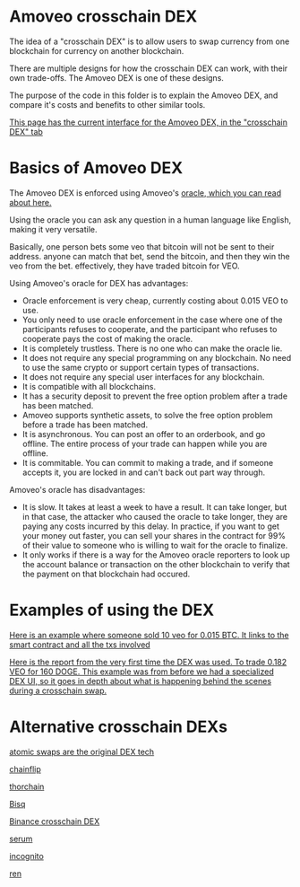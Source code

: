 Amoveo crosschain DEX
===============

The idea of a "crosschain DEX" is to allow users to swap currency from one blockchain for currency on another blockchain.

There are multiple designs for how the crosschain DEX can work, with their own trade-offs. The Amoveo DEX is one of these designs.

The purpose of the code in this folder is to explain the Amoveo DEX, and compare it's costs and benefits to other similar tools.

[This page has the current interface for the Amoveo DEX, in the "crosschain DEX" tab](http://159.89.87.58:8080/wallet.html)

Basics of Amoveo DEX
============

The Amoveo DEX is enforced using Amoveo's [oracle, which you can read about here.](../design/oracle.md)

Using the oracle you can ask any question in a human language like English, making it very versatile.

Basically, one person bets some veo that bitcoin will not be sent to their address. anyone can match that bet, send the bitcoin, and then they win the veo from the bet. effectively, they have traded bitcoin for VEO.

Using Amoveo's oracle for DEX has advantages:

* Oracle enforcement is very cheap, currently costing about 0.015 VEO to use.
* You only need to use oracle enforcement in the case where one of the participants refuses to cooperate, and the participant who refuses to cooperate pays the cost of making the oracle. 
* It is completely trustless. There is no one who can make the oracle lie.
* It does not require any special programming on any blockchain. No need to use the same crypto or support certain types of transactions.
* It does not require any special user interfaces for any blockchain.
* It is compatible with all blockchains.
* It has a security deposit to prevent the free option problem after a trade has been matched.
* Amoveo supports synthetic assets, to solve the free option problem before a trade has been matched.
* It is asynchronous. You can post an offer to an orderbook, and go offline. The entire process of your trade can happen while you are offline.
* It is commitable. You can commit to making a trade, and if someone accepts it, you are locked in and can't back out part way through.

Amoveo's oracle has disadvantages:

* It is slow. It takes at least a week to have a result. It can take longer, but in that case, the attacker who caused the oracle to take longer, they are paying any costs incurred by this delay. In practice, if you want to get your money out faster, you can sell your shares in the contract for 99% of their value to someone who is willing to wait for the oracle to finalize.
* It only works if there is a way for the Amoveo oracle reporters to look up the account balance or transaction on the other blockchain to verify that the payment on that blockchain had occured.

Examples of using the DEX
=========

[Here is an example where someone sold 10 veo for 0.015 BTC. It links to the smart contract and all the txs involved](../blog_posts/DEX_7_feb_2021.md)

[Here is the report from the very first time the DEX was used. To trade 0.182 VEO for 160 DOGE. This example was from before we had a specialized DEX UI, so it goes in depth about what is happening behind the scenes during a crosschain swap.](../blog_posts/DEX_feb_2021.md)

Alternative crosschain DEXs
=========

[atomic swaps are the original DEX tech](atomic_swap.md)

[chainflip](chainflip.md)

[thorchain](thorchain.md)

[Bisq](bisq.md)

[Binance crosschain DEX](binance.md)

[serum](serum.md)

[incognito](incognito.md)

[ren](ren.md)
